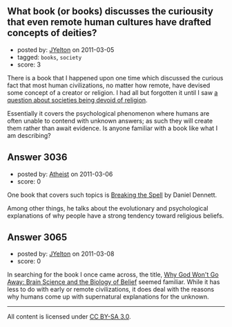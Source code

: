 ## What book (or books) discusses the curiousity that even remote human cultures have drafted concepts of deities?

- posted by: [JYelton](https://stackexchange.com/users/-1/585-jyelton) on 2011-03-05
- tagged: `books`, `society`
- score: 3

There is a book that I happened upon one time which discussed the curious fact that most human civilizations, no matter how remote, have devised some concept of a creator or religion. I had all but forgotten it until I saw [a question about societies being devoid of religion][1].

Essentially it covers the psychological phenomenon where humans are often unable to contend with unknown answers; as such they will create them rather than await evidence. Is anyone familiar with a book like what I am describing?

  [1]: http://atheism.stackexchange.com/questions/3006/were-any-pre-modern-societies-totally-devoid-of-religion


## Answer 3036

- posted by: [Atheist](https://stackexchange.com/users/-1/1130-atheist) on 2011-03-06
- score: 0

<p>One book that covers such topics is <a href="http://rads.stackoverflow.com/amzn/click/067003472X" rel="nofollow">Breaking the Spell</a> by Daniel Dennett.</p>

<p>Among other things, he talks about the evolutionary and psychological explanations of why people have a strong tendency toward religious beliefs.</p>



## Answer 3065

- posted by: [JYelton](https://stackexchange.com/users/-1/585-jyelton) on 2011-03-08
- score: 0

<p>In searching for the book I once came across, the title, <a href="http://rads.stackoverflow.com/amzn/click/034544034X" rel="nofollow">Why God Won't Go Away: Brain Science and the Biology of Belief</a> seemed familiar. While it has less to do with early or remote civilizations, it does deal with the reasons why humans come up with supernatural explanations for the unknown.</p>




---

All content is licensed under [CC BY-SA 3.0](https://creativecommons.org/licenses/by-sa/3.0/).
